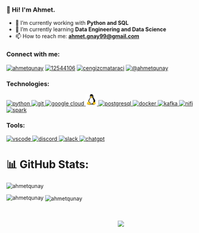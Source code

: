 ### 👋 Hi! I'm Ahmet. 


- 🔭 I’m currently working with **Python and SQL**
- 🌱 I’m currently learning **Data Engineering and Data Science**
- 📫 How to reach me: **ahmet.gnay99@gmail.com**

<h3 align="left">Connect with me:</h3>
<p align="left">
<a href="https://www.linkedin.com/in/ahmetqunay/" target="blank" rel=”noopener”><img align="center" src="https://upload.wikimedia.org/wikipedia/commons/thumb/c/ca/LinkedIn_logo_initials.png/640px-LinkedIn_logo_initials.png" alt="ahmetqunay" height="30" width="30" /></a>
<a href="https://stackoverflow.com/users/23080006/ahmet-g%c3%bcnay" target="blank" rel=”noopener”><img align="center" src="https://upload.wikimedia.org/wikipedia/commons/thumb/e/ef/Stack_Overflow_icon.svg/768px-Stack_Overflow_icon.svg.png" alt="12544106" height="45" width="45" /></a>
<a href="https://instagram.com/ahmetqunay" target="blank" rel=”noopener”><img align="center" src="https://upload.wikimedia.org/wikipedia/commons/thumb/e/e7/Instagram_logo_2016.svg/1200px-Instagram_logo_2016.svg.png" alt="cengizcmataraci" height="30" width="30" /></a>
<a href="https://medium.com/@ahmetqunay" target="blank" rel=”noopener”><img align="center" src="https://cdn.jsdelivr.net/npm/simple-icons@3.0.1/icons/medium.svg" alt="@ahmetqunay" height="30" width="40" /></a>
</p>

<h3 align="left">Technologies:</h3>
<p align="left"> 
<a href="https://www.python.org/" target="blank" rel=”noopener”> <img src="https://upload.wikimedia.org/wikipedia/commons/c/c3/Python-logo-notext.svg" alt="python" width="30" height="30"/> </a>
<a href="https://git-scm.com/" target="blank" rel=”noopener”> <img src="https://www.vectorlogo.zone/logos/git-scm/git-scm-icon.svg" alt="git" width="30" height="30"/> </a>
<a href="https://cloud.google.com/" target="blank" rel=”noopener”> <img src="https://www.vectorlogo.zone/logos/google_cloud/google_cloud-icon.svg" alt="google cloud" width="30" height="30"/> </a>
<a href="https://www.linux.org/" target="blank" rel=”noopener”> <img src="https://raw.githubusercontent.com/devicons/devicon/master/icons/linux/linux-original.svg" alt="linux" width="30" height="30"/> </a> 
<a href="https://airflow.apache.org/" target="blank" rel=”noopener”> <img src="https://seeklogo.com/images/A/airflow-logo-A19E5B6709-seeklogo.com.png" alt="postgresql" width="30" height="30"/> </a>
<a href="https://www.docker.com/" target="blank" rel=”noopener”> <img src="https://www.vectorlogo.zone/logos/docker/docker-tile.svg" alt="docker" width="30" height="30"/> </a>
<a href="https://kafka.apache.org/" target="blank" rel=”noopener”> <img src="https://www.vectorlogo.zone/logos/apache_kafka/apache_kafka-icon.svg" alt="kafka" width="30" height="30"/> </a>
<a href="https://nifi.apache.org/" target="blank" rel=”noopener”> <img src="https://www.vectorlogo.zone/logos/apache_nifi/apache_nifi-icon.svg" alt="nifi" width="30" height="30"/> </a>
<a href="https://spark.apache.org/" target="blank" rel=”noopener”> <img src="https://www.vectorlogo.zone/logos/apache_spark/apache_spark-icon.svg" alt="spark" width="30" height="30"/> </a>
</p>

<h3 align="left">Tools:</h3>
<p align="left"> 
<a href="https://code.visualstudio.com/" target="blank" rel=”noopener”> <img src="https://upload.wikimedia.org/wikipedia/commons/thumb/9/9a/Visual_Studio_Code_1.35_icon.svg/1024px-Visual_Studio_Code_1.35_icon.svg.png" alt="vscode" width="30" height="30"/> </a>
<a href="https://discord.com/" target="blank" rel=”noopener”> <img src="https://cdn4.iconfinder.com/data/icons/logos-and-brands/512/91_Discord_logo_logos-512.png" alt="discord" width="30" height="30"/> </a> 
<a href="https://slack.com/intl/en-tr/" target="blank" rel=”noopener”> <img src="https://upload.wikimedia.org/wikipedia/commons/thumb/d/d5/Slack_icon_2019.svg/2048px-Slack_icon_2019.svg.png" alt="slack" width="30" height="30"/> </a>
<a href="https://chat.openai.com/" target="blank" rel=”noopener”> <img src="https://upload.wikimedia.org/wikipedia/commons/0/04/ChatGPT_logo.svg" alt="chatgpt" width="30" height="30"/> </a>
 </p>

# 📊 GitHub Stats:


<p><img align="center" src="https://github-readme-stats.vercel.app/api?username=ahmetqunay&theme=dark&hide_border=false&include_all_commits=true&count_private=false" height=150 alt="ahmetqunay" /></p>
<p><img align="left" src="https://github-readme-stats.vercel.app/api/top-langs/?username=ahmetqunay&theme=dark&hide_border=false&include_all_commits=true&count_private=false&layout=compact" alt="ahmetqunay" height=150 /></p>
<p>&nbsp;<img align="center" src="https://github-readme-streak-stats.herokuapp.com/?user=ahmetqunay&theme=dark&hide_border=false" alt="ahmetqunay" height=150 /></p>

<br/>  

  

<br/>  

<div align="center">
<img src="https://komarev.com/ghpvc/?username=ahmetqunay&&style=flat-square" align="center" />
</div>  
  

<br/>  

<div align="center"></div>
<br />

<!--
**ahmetqunay/ahmetqunay** is a ✨ _special_ ✨ repository because its `README.md` (this file) appears on your GitHub profile.

Here are some ideas to get you started:

- 🔭 I’m currently working on ...
- 🌱 I’m currently learning ...
- 👯 I’m looking to collaborate on ...
- 🤔 I’m looking for help with ...
- 💬 Ask me about ...
- 📫 How to reach me: ...
- 😄 Pronouns: ...
- ⚡ Fun fact: ...
-->
